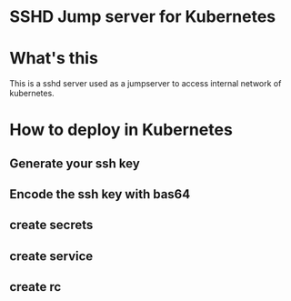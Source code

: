 SSHD Jump server for Kubernetes
===============================

# What's this

This is a sshd server used as a jumpserver to access internal network of kubernetes.


# How to deploy in Kubernetes

## Generate your ssh key

## Encode the ssh key with bas64

## create secrets

## create service

## create rc
